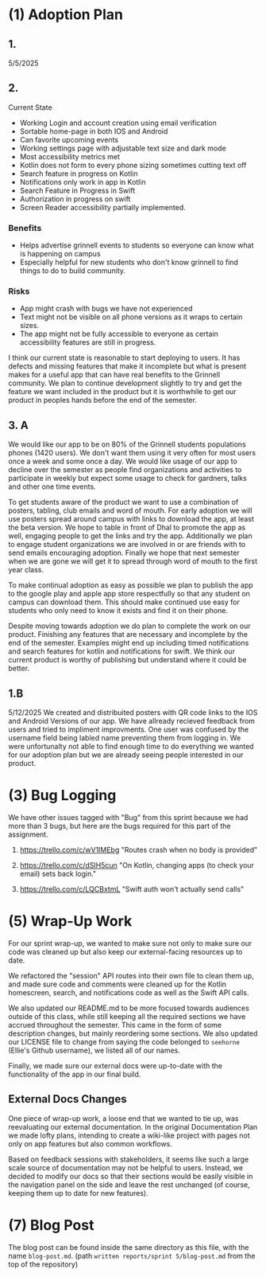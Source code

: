 # (1) Adoption Plan

## 1. 
5/5/2025
## 2.
Current State
- Working Login and account creation using email verification
- Sortable home-page in both IOS and Android
- Can favorite upcoming events
- Working settings page with adjustable text size and dark mode
- Most accessibility metrics met 
- Kotlin does not form to every phone sizing sometimes cutting text off
- Search feature in progress on Kotlin
- Notifications only work in app in Kotlin
- Search Feature in Progress in Swift
- Authorization in progress on swift
- Screen Reader accessibility partially implemented. 
### Benefits 
- Helps advertise grinnell events to students so everyone can know what is happening on campus
- Especially helpful for new students who don't know grinnell to find things to do to build community.
### Risks
- App might crash with bugs we have not experienced
- Text might not be visible on all phone versions as it wraps to certain sizes.
- The app might not be fully accessible to everyone as certain accessibility features are still in progress.
  
I think our current state is reasonable to start deploying to users. It has defects and missing features that make it incomplete but what is present makes for a useful app that can have real benefits to the Grinnell community. We plan to continue development slightly to try and get the feature we want included in the product but it is worthwhile to get our product in peoples hands before the end of the semester. 
## 3. A
We would like our app to be on 80% of the Grinnell students populations phones (1420 users). We don't want them using it very often for most users once a week and some once a day. We would like usage of our app to decline over the semester as people find organizations and activities to participate in weekly but expect some usage to check for gardners, talks and other one time events. 

To get students aware of the product we want to use a combination of posters, tabling, club emails and word of mouth. For early adoption we will use posters spread around campus with links to download the app, at least the beta version. We hope to table in front of Dhal to promote the app as well, engaging people to get the links and try the app. Additionally we plan to engage student organizations we are involved in or are friends with to send emails encouraging adoption. Finally we hope that next semester when we are gone we will get it to spread through word of mouth to the first year class. 

To make continual adoption as easy as possible we plan to publish the app to the google play and apple app store respectfully so that any student on campus can download them. This should make continued use easy for students who only need to know it exists and find it on their phone. 

Despite moving towards adoption we do plan to complete the work on our product. Finishing any features that are necessary and incomplete by the end of the semester. Examples might end up including timed notifications and search features for kotlin and notifications for swift. We think our current product is worthy of publishing but understand where it could be better. 

## 1.B 
5/12/2025
We created and distribuited posters with QR code links to the IOS and Android Versions of our app. We have allready recieved feedback from users and tried to impliment improvments. One user was confused by the username field being labled name preventing them from logging in. We were unfortunalty not able to find enough time to do everything we wanted for our adoption plan but we are already seeing people interested in our product. 

# (3) Bug Logging

We have other issues tagged with "Bug" from this sprint because we had more than 3 bugs, but here are the bugs required for this part of the assignment.

1. <https://trello.com/c/wV1lMEbg> "Routes crash when no body is provided"

2. <https://trello.com/c/dSIH5cun> "On Kotlin, changing apps (to check your email) sets back login."

3. <https://trello.com/c/LQCBxtmL> "Swift auth won't actually send calls"

# (5) Wrap-Up Work

For our sprint wrap-up, we wanted to make sure not only to make sure our code was cleaned up but also keep our external-facing resources up to date.

We refactored the "session" API routes into their own file to clean them up, and made sure code and comments were cleaned up for the Kotlin homescreen, search, and notifications code as well as the Swift API calls.

We also updated our README.md to be more focused towards audiences outside of this class, while still keeping all the required sections we have accrued throughout the semester. This came in the form of some description changes, but mainly reordering some sections. We also updated our LICENSE file to change from saying the code belonged to `seehorne` (Ellie's Github username), we listed all of our names.

Finally, we made sure our external docs were up-to-date with the functionality of the app in our final build.

## External Docs Changes

One piece of wrap-up work, a loose end that we wanted to tie up, was reevaluating our external documentation. In the original Documentation Plan we made lofty plans, intending to create a wiki-like project with pages not only on app features but also common workflows.

Based on feedback sessions with stakeholders, it seems like such a large scale source of documentation may not be helpful to users. Instead, we decided to modify our docs so that their sections would be easily visible in the navigation panel on the side and leave the rest unchanged (of course, keeping them up to date for new features).

# (7) Blog Post

The blog post can be found inside the same directory as this file, with the name `blog-post.md`. (path `written reports/sprint 5/blog-post.md` from the top of the repository)

